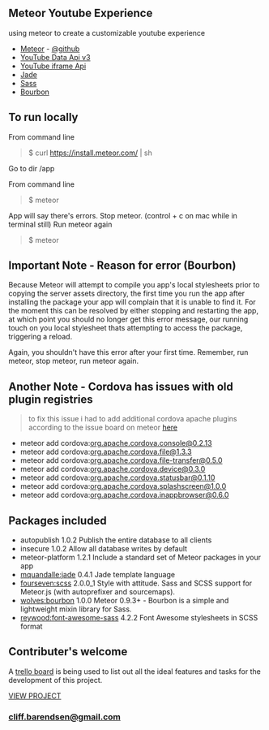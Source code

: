 ## Meteor Youtube Experience
using meteor to create a customizable youtube experience

* [Meteor](http://docs.meteor.com/#/basic/) - [@github](https://github.com/meteor/meteor)
* [YouTube Data Api v3](https://developers.google.com/youtube/v3/)
* [YouTube iframe Api](https://developers.google.com/youtube/iframe_api_reference)
* [Jade](http://jade-lang.com/reference/)
* [Sass](http://sass-lang.com/guide)
* [Bourbon](http://thoughtbot.github.io/neat-docs/latest/#fill-parent)

## To run locally
From command line
> $ curl https://install.meteor.com/ | sh

Go to dir /app

From command line
> $ meteor

App will say there's errors. Stop meteor. (control + c on mac while in terminal still)
Run meteor again
> $ meteor

## Important Note - Reason for error (Bourbon)
Because Meteor will attempt to compile you app's local stylesheets prior to copying the server assets directory, the first time you run the app after installing the package your app will complain that it is unable to find it. For the moment this can be resolved by either stopping and restarting the app, at which point you should no longer get this error message, our running touch on you local stylesheet thats attempting to access the package, triggering a reload.

Again, you shouldn't have this error after your first time. Remember, run meteor, stop meteor, run meteor again.

## Another Note - Cordova has issues with old plugin registries
> to fix this issue i had to add additional cordova apache plugins according to the issue board on meteor [here](https://github.com/meteor/meteor/issues/3726)
* meteor add cordova:org.apache.cordova.console@0.2.13
* meteor add cordova:org.apache.cordova.file@1.3.3
* meteor add cordova:org.apache.cordova.file-transfer@0.5.0
* meteor add cordova:org.apache.cordova.device@0.3.0
* meteor add cordova:org.apache.cordova.statusbar@0.1.10
* meteor add cordova:org.apache.cordova.splashscreen@1.0.0
* meteor add cordova:org.apache.cordova.inappbrowser@0.6.0

## Packages included
* autopublish      1.0.2  Publish the entire database to all clients
* insecure         1.0.2  Allow all database writes by default
* meteor-platform  1.2.1  Include a standard set of Meteor packages in your app
* [mquandalle:jade](https://github.com/mquandalle/meteor-jade/)  0.4.1  Jade template language
* [fourseven:scss](https://github.com/fourseven/meteor-scss)   2.0.0_1  Style with attitude. Sass and SCSS support for Meteor.js (with autoprefixer and sourcemaps).
* [wolves:bourbon](https://github.com/wolvesio/meteor-bourbon/)   1.0.0  Meteor 0.9.3+ - Bourbon is a simple and lightweight mixin library for Sass.
* [reywood:font-awesome-sass](https://github.com/reywood/meteor-font-awesome-sass)                 4.2.2  Font Awesome stylesheets in SCSS format


## Contributer's welcome
A [trello board](https://trello.com/b/0MHx1YAB/meteor-youtube) is being used to list out all the ideal features and tasks for the development of this project.

[VIEW PROJECT](http://meteor-youtube.meteor.com)

### [cliff.barendsen@gmail.com](mailto:cliff.barendsen@gmail.com)